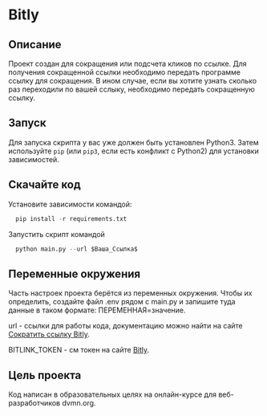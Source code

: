 
# Bitly
## Описание
Проект создан для сокращения или подсчета кликов по ссылке. Для получения сокращенной ссылки необходимо передать программе ссылку для сокращения. В ином случае, если вы хотите узнать сколько раз переходили по вашей сслыку, необходимо передать сокращенную ссылку.


## Запуск

Для запуска скрипта у вас уже должен быть установлен Python3.
Затем используйте `pip` (или `pip3`, если есть конфликт с Python2) для установки зависимостей.

## Скачайте код
Установите зависимости командой:
```python
  pip install -r requirements.txt
```
Запустить скрипт командой
```python
  python main.py --url $Ваша_Ссылка$
```

## Переменные окружения
Часть настроек проекта берётся из переменных окружения. Чтобы их определить, создайте файл .env рядом с main.py и запишите туда данные в таком формате: ПЕРЕМЕННАЯ=значение.

url - ссылки для работы кода, документацию можно найти на сайте [Сократить ссылку Bitly](https://gist.github.com/dvmn-tasks/58f5fdf7b8eb61ea4ed1b528b74d1ab5).

BITLINK_TOKEN - см токен на сайте [Bitly](https://app.bitly.com).

## Цель проекта
Код написан в образовательных целях на онлайн-курсе для веб-разработчиков dvmn.org.
